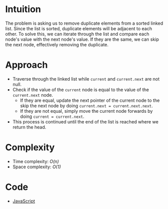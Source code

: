 # Intuition

The problem is asking us to remove duplicate elements from a sorted linked list. Since the list is sorted, duplicate elements will be adjacent to each other. To solve this, we can iterate through the list and compare each node's value with the next node's value. If they are the same, we can skip the next node, effectively removing the duplicate.

# Approach

- Traverse through the linked list while `current` and `current.next` are not null.
- Check if the value of the `current` node is equal to the value of the `current.next` node.
    - If they are equal, update the next pointer of the current node to the skip the next node by doing `current.next = current.next.next`.
    - If they are not equal, simply move the current node forwards by doing `current = current.next`.
-  This process is continued until the end of the list is reached where we return the head.

# Complexity

- Time complexity: *O(n)*
- Space complexity: *O(1)*

# Code

- [JavaScript](solution.js)